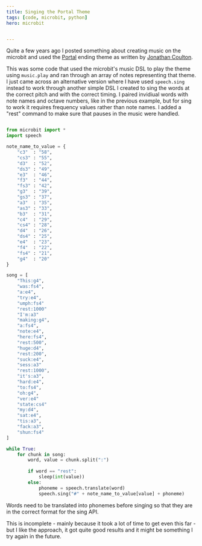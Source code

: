 ```yaml
---
title: Singing the Portal Theme
tags: [code, microbit, python]
hero: microbit


---
```


Quite a few years ago I posted something about creating music on the microbit and used the <a href="https://en.wikipedia.org/wiki/Portal_(video_game)">Portal</a> ending theme as 
written by <a href="https://www.jonathancoulton.com/">Jonathan Coulton</a>.

This was some code that used the microbit's music DSL to play the theme using ```music.play``` and ran through an array of notes representing that theme.
I just came across an alternative version where I have used ```speech.sing``` instead to work through another simple DSL I created to sing the words at the 
correct pitch and with the correct timing. I paired invidiual words with note names and octave numbers, like in the previous example, but for sing to work it 
requires frequency values rather than note names. I added a "rest" command to make sure that pauses in the music were handled. 

```python

from microbit import *
import speech

note_name_to_value = {
	"c3"  : "58",
	"cs3" : "55",
	"d3"  : "52",
	"ds3" : "49",
	"e3"  : "46",
	"f3"  : "44",
	"fs3" : "42",
	"g3"  : "39",
	"gs3" : "37",
	"a3"  : "35",
	"as3" : "33",
	"b3"  : "31",
	"c4"  : "29",
	"cs4" : "28",
	"d4"  : "26",
	"ds4" : "25",
	"e4"  : "23",
	"f4"  : "22",
	"fs4" : "21",
	"g4"  : "20"
}

song = [
	"This:g4",
	"was:fs4",
	"a:e4",
	"try:e4",
	"umph:fs4"
	"rest:1000"
	"I'm:a3"
	"making:g4",
	"a:fs4",
	"note:e4",
	"here:fs4",
	"rest:500",
	"huge:d4",
	"rest:200",
	"suck:e4",
	"sess:a3"
	"rest:1000",
	"it's:a3",
	"hard:e4",
	"to:fs4",
	"oh:g4",
	"ver:e4"
	"state:cs4"
	"my:d4",
	"sat:e4",
	"tis:a3",
	"fack:a3",
	"shun:fs4"
]

while True:
	for chunk in song:
		word, value = chunk.split(":") 
		
		if word == "rest":
			sleep(int(value))
		else:
			phoneme = speech.translate(word)
			speech.sing("#" + note_name_to_value[value] + phoneme)

```

Words need to be translated into phonemes before singing so that they are in the correct format for the sing API.

This is incomplete - mainly because it took a lot of time to get even this far - but I like the approach, it got quite good results and 
it might be something I try again in the future.
